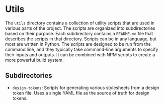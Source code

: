 # Utils

The `utils` directory contains a collection of utility scripts that are used in various parts of the project. The scripts are organized into subdirectories based on their purpose. Each subdirectory contains a `README.md` file that describes the scripts in that directory. Scripts can be in any language, but most are written in Python. The scripts are designed to be run from the command line, and they typically take command-line arguments to specify their inputs and outputs. It can be combined with NPM scripts to create a more powerful build system.

## Subdirectories

-   `design-tokens`: Scripts for generating various stylesheets from a design token file. Uses a single YAML file as the source of truth for design tokens.
